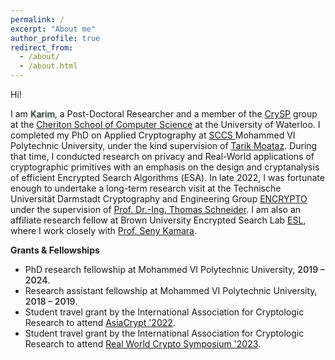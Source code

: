```yaml
---
permalink: /
excerpt: "About me"
author_profile: true
redirect_from:
  - /about/
  - /about.html
---
```



Hi!

I am <span style="color: #3A5B3E; font-weight: 550; background: linear-gradient(45deg, #3A5B3E, #5A7A5E); -webkit-background-clip: text; -webkit-text-fill-color: transparent; text-shadow: 1px 1px 2px rgba(0, 0, 0, 0.5);">Karim</span>, a Post-Doctoral Researcher and a member of the [CrySP](https://crysp.uwaterloo.ca/) group at the [Cheriton School of Computer Science](https://cs.uwaterloo.ca/) at the University of Waterloo.
I completed my PhD on <span style="color: #333333;font-weight:450;">Applied Cryptography</span> at [SCCS ](https://www.um6p-cs.ma/en/research/)  Mohammed VI Polytechnic University, under the kind supervision of [Tarik Moataz](https://tarikmoataz.com/). 
During that time, I conducted research on privacy and Real-World applications of cryptographic primitives with an emphasis 
on the design and cryptanalysis of efficient Encrypted Search Algorithms (<span style="color: #333333;font-weight:450;">ESA</span>).
In late 2022, I was fortunate enough to undertake a long-term research visit at the Technische Universität Darmstadt Cryptography and Engineering Group [ENCRYPTO](https://www.encrypto.cs.tu-darmstadt.de/home_page/index.en.jsp) under the supervision of [Prof. Dr.-Ing. Thomas Schneider](https://www.encrypto.cs.tu-darmstadt.de/team_encrypto/thomas_schneider/index.en.jsp).
I am also an <span style="color: #333333;font-weight:450;">affiliate research fellow</span> at Brown University Encrypted Search Lab [ESL](https://esl.cs.brown.edu/), where I work closely with [Prof. Seny Kamara](https://cs.brown.edu/people/seny/).




__Grants & Fellowships__

  - PhD research fellowship at Mohammed VI Polytechnic University, <span style="color: #333333;font-weight:600;">2019 &ndash; 2024</span>.
  - Research assistant fellowship at Mohammed VI Polytechnic University, <span style="color: #333333;font-weight:600;">2018 &ndash; 2019</span>.
  - Student travel grant by the International Association for Cryptologic Research to attend [AsiaCrypt '2022](https://asiacrypt.iacr.org/2022/).
  - Student travel grant by the International Association for Cryptologic Research to attend [Real World Crypto Symposium '2023](https://rwc.iacr.org/2023/).


